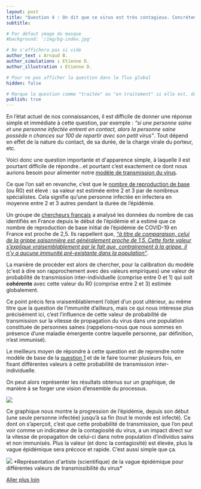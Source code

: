 ```yaml
---
layout: post
title: "Question 4 : On dit que ce virus est très contagieux. Concrètement, qu'est-ce que ça signifie ?"
subtitle: 

# Par défaut image du masque
#background: '/img/bg-index.jpg'

# Ne s'affichera pas si vide
author_text : Arnaud B.
author_simulations : Etienne D.
author_illustration : Etienne D.

# Pour ne pas afficher la question dans le flux global
hidden: false

# Marque la question comme "traitée" ou "en traitement" si elle est, dans cette ordre, publiée ou non
publish: true
---
```


En l’état actuel de nos connaissances, il est difficile de donner une réponse simple et immédiate à cette question, par exemple : *“si une personne saine et une personne infectée entrent en contact, alors la personne saine possède *n* chances sur 100 de repartir avec son petit virus”*. 
Tout dépend en effet de la nature du contact, de sa durée, de la charge virale du porteur, etc. 

Voici donc une question importante et d'apparence simple, à laquelle il est pourtant difficile de répondre...et pourtant c’est exactement ce dont nous aurions besoin pour alimenter notre [modèle de transmission du virus](https://covprehension.org/2020/03/24/q1.html).

Ce que l’on sait en revanche, c’est que le [nombre de reproduction de base](https://fr.wikipedia.org/wiki/Mod%C3%A8les_compartimentaux_en_%C3%A9pid%C3%A9miologie) (ou R0) est élevé : sa valeur est estimée entre 2 et 3 par de nombreux spécialistes. Cela signifie qu’une personne infectée en infectera en moyenne entre 2 et 3 autres pendant la durée de l’épidémie.

Un groupe de [chercheurs français](http://alizon.ouvaton.org/Rapport1_R0_France.html) a analysé les données du nombre de cas identifiés en France depuis le début de l’épidémie et a estimé que ce nombre de reproduction de base initial de l’épidémie de COVID-19 en France est proche de 2,5. 
Ils rappellent que, [*“à titre de comparaison, celui de la grippe saisonnière est généralement proche de 1,5. Cette forte valeur s’explique vraisemblablement par le fait que, contrairement à la grippe, il n’y a aucune immunité pré-existante dans la population”*](http://alizon.ouvaton.org/Rapport1_R0_France.html).

La manière de procéder est alors de chercher, pour la calibration du modèle (c'est à dire son rapprochement avec des valeurs empiriques) une valeur de probabilité de transmission inter-individuelle (comprise entre 0 et 1) qui soit **cohérente** avec cette valeur du R0 (comprise entre 2 et 3) estimée globalement. 

Ce point précis fera vraisemblablement l’objet d’un post ultérieur, au même titre que la question de l’immunité d’ailleurs, mais ce qui nous intéresse plus précisément ici, c’est l’influence de cette valeur de probabilité de transmission sur la vitesse de propagation du virus dans une population constituée de personnes saines (rappelons-nous que nous sommes en présence d’une maladie émergente contre laquelle personne, par définition, n’est immunisé).

Le meilleurs moyen de répondre à cette question est de reprendre notre modèle de base de la [question 1](https://covprehension.org/2020/03/24/q1.html) et de le faire tourner plusieurs fois, en fixant différentes valeurs à cette probabilité de transmission inter-individuelle.

On peut alors représenter les résultats obtenus sur un graphique, de manière à se forger une vision d’ensemble du processus.

<img src="{{ '/img/posts/Q4-1.png' | prepend: site.baseurl | replace: '//', '/' }}" class="full-size">

Ce graphique nous montre la progression de l’épidémie, depuis son début (une seule personne infectée) jusqu’à sa fin (tout le monde est infecté). Ce dont on s’aperçoit, c’est que cette probabilité de transmission, que l’on peut voir comme un indicateur de la contagiosité du virus, a un impact direct sur la vitesse de propagation de celui-ci dans notre population d’individus sains et non immunisés. Plus la valeur (et donc la contagiosité) est élevée, plus la vague épidémique sera précoce et rapide.
C’est aussi simple que ça.

<img src="{{ '/img/posts/Q4-2.gif' | prepend: site.baseurl | replace: '//', '/' }}" class="half-size">
*Représentation d'artiste (scientifique) de la vague épidémique pour différentes valeurs de transmissibilité du virus*

<a href="{% post_url 2020-03-26-q1-1 %}" class="btn btn-primary">Aller plus loin</a>
